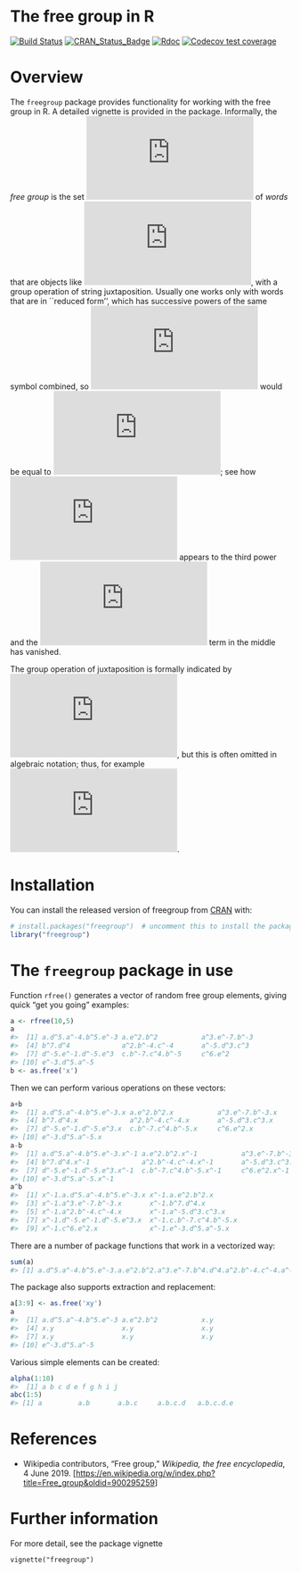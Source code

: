 The free group in R
================

<!-- README.md is generated from README.Rmd. Please edit that file -->

<!-- badges: start -->

[![Build
Status](https://travis-ci.org/RobinHankin/freegroup.svg?branch=master)](https://travis-ci.org/RobinHankin/freegroup)
[![CRAN\_Status\_Badge](https://www.r-pkg.org/badges/version/freegroup)](https://cran.r-project.org/package=freegroup)
[![Rdoc](https://www.rdocumentation.org/badges/version/freegroup)](https://www.rdocumentation.org/packages/freegroup)
[![Codecov test
coverage](https://codecov.io/gh/RobinHankin/freegroup/branch/master/graph/badge.svg)](https://codecov.io/gh/RobinHankin/freegroup/branch/master)
<!-- badges: end -->

# Overview

The `freegroup` package provides functionality for working with the free
group in R. A detailed vignette is provided in the package. Informally,
the *free group* is the set ![X](https://latex.codecogs.com/png.latex?X
"X") of *words* that are objects like
![W=c^{-4}bb^2aa^{-1}ca](https://latex.codecogs.com/png.latex?W%3Dc%5E%7B-4%7Dbb%5E2aa%5E%7B-1%7Dca
"W=c^{-4}bb^2aa^{-1}ca"), with a group operation of string
juxtaposition. Usually one works only with words that are in \`\`reduced
form’’, which has successive powers of the same symbol combined, so
![W](https://latex.codecogs.com/png.latex?W "W") would be equal to
![c^{-4}b^3ca](https://latex.codecogs.com/png.latex?c%5E%7B-4%7Db%5E3ca
"c^{-4}b^3ca"); see how ![b](https://latex.codecogs.com/png.latex?b "b")
appears to the third power and the
![a](https://latex.codecogs.com/png.latex?a "a") term in the middle has
vanished.

The group operation of juxtaposition is formally indicated by
![\\circ](https://latex.codecogs.com/png.latex?%5Ccirc "\\circ"), but
this is often omitted in algebraic notation; thus, for example
![a^2b^{-3}c^2\\circ c^{-2}ba =a^2b^{-3}c^2c{^-2}ba
=a^2b^{-2}ba](https://latex.codecogs.com/png.latex?a%5E2b%5E%7B-3%7Dc%5E2%5Ccirc%20c%5E%7B-2%7Dba%20%3Da%5E2b%5E%7B-3%7Dc%5E2c%7B%5E-2%7Dba%20%3Da%5E2b%5E%7B-2%7Dba
"a^2b^{-3}c^2\\circ c^{-2}ba =a^2b^{-3}c^2c{^-2}ba =a^2b^{-2}ba").

# Installation

You can install the released version of freegroup from
[CRAN](https://CRAN.R-project.org) with:

``` r
# install.packages("freegroup")  # uncomment this to install the package
library("freegroup")
```

# The `freegroup` package in use

Function `rfree()` generates a vector of random free group elements,
giving quick “get you going” examples:

``` r
a <- rfree(10,5)
a
#>  [1] a.d^5.a^-4.b^5.e^-3 a.e^2.b^2           a^3.e^-7.b^-3      
#>  [4] b^7.d^4             a^2.b^-4.c^-4       a^-5.d^3.c^3       
#>  [7] d^-5.e^-1.d^-5.e^3  c.b^-7.c^4.b^-5     c^6.e^2            
#> [10] e^-3.d^5.a^-5
b <- as.free('x')
```

Then we can perform various operations on these vectors:

``` r
a+b
#>  [1] a.d^5.a^-4.b^5.e^-3.x a.e^2.b^2.x           a^3.e^-7.b^-3.x      
#>  [4] b^7.d^4.x             a^2.b^-4.c^-4.x       a^-5.d^3.c^3.x       
#>  [7] d^-5.e^-1.d^-5.e^3.x  c.b^-7.c^4.b^-5.x     c^6.e^2.x            
#> [10] e^-3.d^5.a^-5.x
a-b
#>  [1] a.d^5.a^-4.b^5.e^-3.x^-1 a.e^2.b^2.x^-1           a^3.e^-7.b^-3.x^-1      
#>  [4] b^7.d^4.x^-1             a^2.b^-4.c^-4.x^-1       a^-5.d^3.c^3.x^-1       
#>  [7] d^-5.e^-1.d^-5.e^3.x^-1  c.b^-7.c^4.b^-5.x^-1     c^6.e^2.x^-1            
#> [10] e^-3.d^5.a^-5.x^-1
a^b
#>  [1] x^-1.a.d^5.a^-4.b^5.e^-3.x x^-1.a.e^2.b^2.x          
#>  [3] x^-1.a^3.e^-7.b^-3.x       x^-1.b^7.d^4.x            
#>  [5] x^-1.a^2.b^-4.c^-4.x       x^-1.a^-5.d^3.c^3.x       
#>  [7] x^-1.d^-5.e^-1.d^-5.e^3.x  x^-1.c.b^-7.c^4.b^-5.x    
#>  [9] x^-1.c^6.e^2.x             x^-1.e^-3.d^5.a^-5.x
```

There are a number of package functions that work in a vectorized way:

``` r
sum(a)
#> [1] a.d^5.a^-4.b^5.e^-3.a.e^2.b^2.a^3.e^-7.b^4.d^4.a^2.b^-4.c^-4.a^-5.d^3.c^3.d^-5.e^-1.d^-5.e^3.c.b^-7.c^4.b^-5.c^6.e^-1.d^5.a^-5
```

The package also supports extraction and replacement:

``` r
a[3:9] <- as.free('xy')
a
#>  [1] a.d^5.a^-4.b^5.e^-3 a.e^2.b^2           x.y                
#>  [4] x.y                 x.y                 x.y                
#>  [7] x.y                 x.y                 x.y                
#> [10] e^-3.d^5.a^-5
```

Various simple elements can be created:

``` r
alpha(1:10)
#>  [1] a b c d e f g h i j
abc(1:5)
#> [1] a         a.b       a.b.c     a.b.c.d   a.b.c.d.e
```

# References

  - Wikipedia contributors, “Free group,” *Wikipedia, the free
    encyclopedia*, 4 June 2019.
    \[<https://en.wikipedia.org/w/index.php?title=Free_group&oldid=900295259>\]

# Further information

For more detail, see the package vignette

`vignette("freegroup")`
